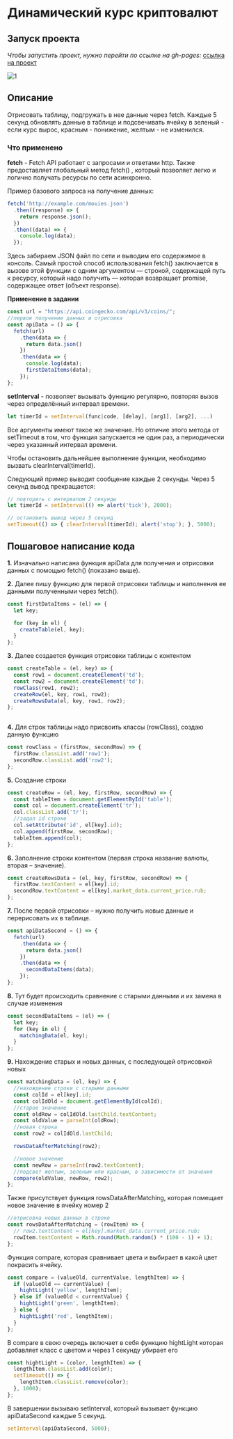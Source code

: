 # Динамический курс криптовалют

## Запуск проекта

*Чтобы запустить проект, нужно перейти по ссылке на gh-pages:* [ссылка на проект](https://ifabrichnov.github.io/Dynamic-rate-of-cryptocurrencies/ "ссылка на проект")

![1](https://github.com/IFabrichnov/Dynamic-rate-of-cryptocurrencies/raw/master/README-IMG/1.jpg)

## Описание

Отрисовать таблицу, подгружать в нее данные через fetch. Каждые 5 секунд обновлять данные в таблице и подсвечивать ячейку в зеленый - если курс вырос, красным - понижение, желтым - не изменился. 

### Что применено

**fetch** - Fetch API работает с запросами и ответами http. Также предоставляет глобальный метод fetch() , который позволяет легко и логично получать ресурсы по сети асинхронно.

Пример базового запроса на получение данных:
```javascript
fetch('http://example.com/movies.json')
  .then((response) => {
    return response.json();
  })
  .then((data) => {
    console.log(data);
  });
```
Здесь забираем JSON файл по сети и выводим его содержимое в консоль. Самый простой способ использования fetch() заключается в вызове этой функции с одним аргументом — строкой, содержащей путь к ресурсу, который надо получить — которая возвращает promise, содержащее ответ (объект response).

**Применение в задании**

```javascript
const url = "https://api.coingecko.com/api/v3/coins/";
//первое получение данных и отрисовка
const apiData = () => {
  fetch(url)
    .then(data => {
      return data.json()
    })
    .then(data => {
      console.log(data);
      firstDataItems(data);
    });
};
```

**setInterval** - позволяет вызывать функцию регулярно, повторяя вызов через определённый интервал времени.

```javascript
let timerId = setInterval(func|code, [delay], [arg1], [arg2], ...)
```
Все аргументы имеют такое же значение. Но отличие этого метода от setTimeout в том, что функция запускается не один раз, а периодически через указанный интервал времени.

Чтобы остановить дальнейшее выполнение функции, необходимо вызвать clearInterval(timerId).

Следующий пример выводит сообщение каждые 2 секунды. Через 5 секунд вывод прекращается:

```javascript
// повторить с интервалом 2 секунды
let timerId = setInterval(() => alert('tick'), 2000);

// остановить вывод через 5 секунд
setTimeout(() => { clearInterval(timerId); alert('stop'); }, 5000);
```


## Пошаговое написание кода

**1.** Изначально написана функция apiData для получения и отрисовки данных с помощью fetch() (показано выше). 

**2.** Далее пишу функцию для первой отрисовки таблицы и наполнения ее данными полученными через fetch().

```javascript
const firstDataItems = (el) => {
  let key;

  for (key in el) {
    createTable(el, key);
  }
};
```

**3.** Далее создается функция отрисовки таблицы с контентом 

```javascript
const createTable = (el, key) => {
  const row1 = document.createElement('td');
  const row2 = document.createElement('td');
  rowClass(row1, row2);
  createRow(el, key, row1, row2);
  createRowsData(el, key, row1, row2);
};
 
```

**4.** Для строк таблицы надо присвоить классы (rowClass), создаю данную функцию

```javascript
const rowClass = (firstRow, secondRow) => {
  firstRow.classList.add('row1');
  secondRow.classList.add('row2');
};
```

**5.** Создание строки 

```javascript
const createRow = (el, key, firstRow, secondRow) => {
  const tableItem = document.getElementById('table');
  const col = document.createElement('tr');
  col.classList.add('tr');
  //задал id строке
  col.setAttribute('id', el[key].id);
  col.append(firstRow, secondRow);
  tableItem.append(col);
};
```

**6.** Заполнение строки контентом (первая строка название валюты, вторая – значение).

```javascript
const createRowsData = (el, key, firstRow, secondRow) => {
  firstRow.textContent = el[key].id;
  secondRow.textContent = el[key].market_data.current_price.rub;
};
```

**7.** После первой отрисовки – нужно получить новые данные и перерисовать их в таблице.

```javascript
const apiDataSecond = () => {
  fetch(url)
    .then(data => {
      return data.json()
    })
    .then(data => {
      secondDataItems(data);
    });
};
```

**8.** Тут будет происходить сравнение с старыми данными и их замена в случае изменения

```javascript
const secondDataItems = (el) => {
  let key;
  for (key in el) {
    matchingData(el, key);
  }
};
```


**9.** Нахождение старых и новых данных, с последующей отрисовкой новых

```javascript
const matchingData = (el, key) => {
  //нахождение строки с старыми данными
  const colId = el[key].id;
  const colIdOld = document.getElementById(colId);
  //старое значение
  const oldRow = colIdOld.lastChild.textContent;
  const oldValue = parseInt(oldRow);
  //новая строка
  const row2 = colIdOld.lastChild;

  rowsDataAfterMatching(row2);

  //новое значение
  const newRow = parseInt(row2.textContent);
  //подсвет желтым, зеленым или красным, в зависимости от значения
  compare(oldValue, newRow, row2);
};
```

Также присутствует функция rowsDataAfterMatching, которая помещает новое значение в ячейку номер 2

```javascript
//отрисовка новых данных в строке
const rowsDataAfterMatching = (rowItem) => {
  // row2.textContent = el[key].market_data.current_price.rub;
  rowItem.textContent = Math.round(Math.random() * (100 - 1) + 1);
};
```

Функция compare, которая сравнивает цвета и выбирает в какой цвет покрасить ячейку.

```javascript
const compare = (valueOld, currentValue, lengthItem) => {
  if (valueOld == currentValue) {
    hightLight('yellow', lengthItem);
  } else if (valueOld < currentValue) {
    hightLight('green', lengthItem);
  } else {
    hightLight('red', lengthItem);
  }
};
```
В compare в свою очередь включает в себя функцию hightLight которая добавляет класс с цветом и через 1 секунду убирает его

```javascript
const hightLight = (color, lengthItem) => {
  lengthItem.classList.add(color);
  setTimeout(() => {
    lengthItem.classList.remove(color);
  }, 1000);
};
```

В завершении вызываю setInterval, который вызывает функцию apiDataSecond каждые 5 секунд.

```javascript
setInterval(apiDataSecond, 5000);
```

